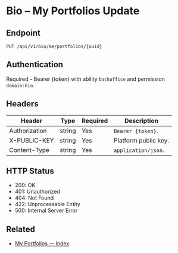 # Bio – My Portfolios Update

## Endpoint

```
PUT /api/v1/bio/me/portfolios/{uuid}
```

## Authentication

Required – Bearer {token} with ability `backoffice` and permission `domain:bio`.

## Headers

| Header           | Type   | Required | Description |
| ---------------- | ------ | -------- | ----------- |
| Authorization    | string | Yes      | `Bearer {token}`. |
| X-PUBLIC-KEY     | string | Yes      | Platform public key. |
| Content-Type     | string | Yes      | `application/json`. |

## HTTP Status

- 200: OK
- 401: Unauthorized
- 404: Not Found
- 422: Unprocessable Entity
- 500: Internal Server Error

## Related

- [My Portfolios — Index](MyPortfoliosIndex.md)
